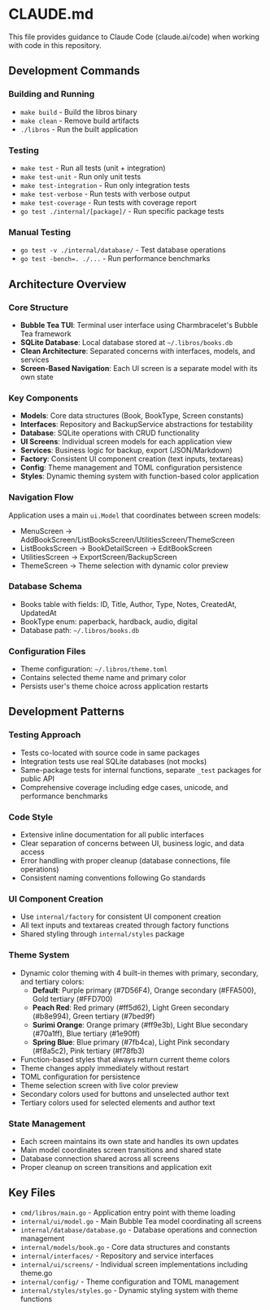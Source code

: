 # CLAUDE.md

This file provides guidance to Claude Code (claude.ai/code) when working with code in this repository.

## Development Commands

### Building and Running
- `make build` - Build the libros binary
- `make clean` - Remove build artifacts
- `./libros` - Run the built application

### Testing
- `make test` - Run all tests (unit + integration)
- `make test-unit` - Run only unit tests
- `make test-integration` - Run only integration tests  
- `make test-verbose` - Run tests with verbose output
- `make test-coverage` - Run tests with coverage report
- `go test ./internal/[package]/` - Run specific package tests

### Manual Testing
- `go test -v ./internal/database/` - Test database operations
- `go test -bench=. ./...` - Run performance benchmarks

## Architecture Overview

### Core Structure
- **Bubble Tea TUI**: Terminal user interface using Charmbracelet's Bubble Tea framework
- **SQLite Database**: Local database stored at `~/.libros/books.db`
- **Clean Architecture**: Separated concerns with interfaces, models, and services
- **Screen-Based Navigation**: Each UI screen is a separate model with its own state

### Key Components
- **Models**: Core data structures (Book, BookType, Screen constants)
- **Interfaces**: Repository and BackupService abstractions for testability
- **Database**: SQLite operations with CRUD functionality
- **UI Screens**: Individual screen models for each application view
- **Services**: Business logic for backup, export (JSON/Markdown)
- **Factory**: Consistent UI component creation (text inputs, textareas)
- **Config**: Theme management and TOML configuration persistence
- **Styles**: Dynamic theming system with function-based color application

### Navigation Flow
Application uses a main `ui.Model` that coordinates between screen models:
- MenuScreen → AddBookScreen/ListBooksScreen/UtilitiesScreen/ThemeScreen
- ListBooksScreen → BookDetailScreen → EditBookScreen
- UtilitiesScreen → ExportScreen/BackupScreen
- ThemeScreen → Theme selection with dynamic color preview

### Database Schema
- Books table with fields: ID, Title, Author, Type, Notes, CreatedAt, UpdatedAt
- BookType enum: paperback, hardback, audio, digital
- Database path: `~/.libros/books.db`

### Configuration Files
- Theme configuration: `~/.libros/theme.toml`
- Contains selected theme name and primary color
- Persists user's theme choice across application restarts

## Development Patterns

### Testing Approach
- Tests co-located with source code in same packages
- Integration tests use real SQLite databases (not mocks)
- Same-package tests for internal functions, separate `_test` packages for public API
- Comprehensive coverage including edge cases, unicode, and performance benchmarks

### Code Style
- Extensive inline documentation for all public interfaces
- Clear separation of concerns between UI, business logic, and data access
- Error handling with proper cleanup (database connections, file operations)
- Consistent naming conventions following Go standards

### UI Component Creation
- Use `internal/factory` for consistent UI component creation
- All text inputs and textareas created through factory functions
- Shared styling through `internal/styles` package

### Theme System
- Dynamic color theming with 4 built-in themes with primary, secondary, and tertiary colors:
  - **Default**: Purple primary (#7D56F4), Orange secondary (#FFA500), Gold tertiary (#FFD700)
  - **Peach Red**: Red primary (#ff5d62), Light Green secondary (#b8e994), Green tertiary (#7bed9f)
  - **Surimi Orange**: Orange primary (#ff9e3b), Light Blue secondary (#70a1ff), Blue tertiary (#1e90ff)
  - **Spring Blue**: Blue primary (#7fb4ca), Light Pink secondary (#f8a5c2), Pink tertiary (#f78fb3)
- Function-based styles that always return current theme colors
- Theme changes apply immediately without restart
- TOML configuration for persistence
- Theme selection screen with live color preview
- Secondary colors used for buttons and unselected author text
- Tertiary colors used for selected elements and author text

### State Management
- Each screen maintains its own state and handles its own updates
- Main model coordinates screen transitions and shared state
- Database connection shared across all screens
- Proper cleanup on screen transitions and application exit

## Key Files
- `cmd/libros/main.go` - Application entry point with theme loading
- `internal/ui/model.go` - Main Bubble Tea model coordinating all screens
- `internal/database/database.go` - Database operations and connection management
- `internal/models/book.go` - Core data structures and constants
- `internal/interfaces/` - Repository and service interfaces
- `internal/ui/screens/` - Individual screen implementations including theme.go
- `internal/config/` - Theme configuration and TOML management
- `internal/styles/styles.go` - Dynamic styling system with theme functions